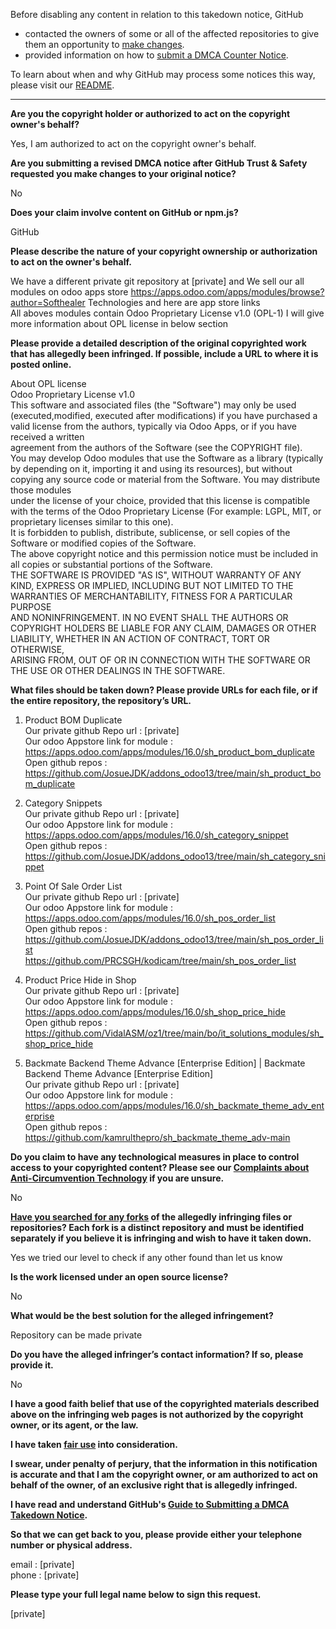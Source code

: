 Before disabling any content in relation to this takedown notice, GitHub
- contacted the owners of some or all of the affected repositories to give them an opportunity to [make changes](https://docs.github.com/en/github/site-policy/dmca-takedown-policy#a-how-does-this-actually-work).
- provided information on how to [submit a DMCA Counter Notice](https://docs.github.com/en/articles/guide-to-submitting-a-dmca-counter-notice).

To learn about when and why GitHub may process some notices this way, please visit our [README](https://github.com/github/dmca/blob/master/README.md#anatomy-of-a-takedown-notice).

---

**Are you the copyright holder or authorized to act on the copyright owner's behalf?**  
  
Yes, I am authorized to act on the copyright owner's behalf.  
  
**Are you submitting a revised DMCA notice after GitHub Trust & Safety requested you make changes to your original notice?**  
  
No  
  
**Does your claim involve content on GitHub or npm.js?**  
  
GitHub  
  
**Please describe the nature of your copyright ownership or authorization to act on the owner's behalf.**  
  
We have a different private git repository at [private] and We sell our all modules on odoo apps store https://apps.odoo.com/apps/modules/browse?author=Softhealer Technologies and here are app store links  
All aboves modules contain Odoo Proprietary License v1.0 (OPL-1) I will give more information about OPL license in below section  
  
**Please provide a detailed description of the original copyrighted work that has allegedly been infringed. If possible, include a URL to where it is posted online.**  
  
About OPL license  
Odoo Proprietary License v1.0  
This software and associated files (the "Software") may only be used (executed,modified, executed after modifications) if you have purchased a valid license from the authors, typically via Odoo Apps, or if you have received a written  
agreement from the authors of the Software (see the COPYRIGHT file).  
You may develop Odoo modules that use the Software as a library (typically by depending on it, importing it and using its resources), but without copying any source code or material from the Software. You may distribute those modules  
under the license of your choice, provided that this license is compatible with the terms of the Odoo Proprietary License (For example: LGPL, MIT, or proprietary licenses similar to this one).  
It is forbidden to publish, distribute, sublicense, or sell copies of the Software or modified copies of the Software.  
The above copyright notice and this permission notice must be included in all copies or substantial portions of the Software.  
THE SOFTWARE IS PROVIDED "AS IS", WITHOUT WARRANTY OF ANY KIND, EXPRESS OR IMPLIED, INCLUDING BUT NOT LIMITED TO THE WARRANTIES OF MERCHANTABILITY, FITNESS FOR A PARTICULAR PURPOSE  
AND NONINFRINGEMENT. IN NO EVENT SHALL THE AUTHORS OR COPYRIGHT HOLDERS BE LIABLE FOR ANY CLAIM, DAMAGES OR OTHER LIABILITY, WHETHER IN AN ACTION OF CONTRACT, TORT OR OTHERWISE,  
ARISING FROM, OUT OF OR IN CONNECTION WITH THE SOFTWARE OR THE USE OR OTHER DEALINGS IN THE SOFTWARE.  
  
**What files should be taken down? Please provide URLs for each file, or if the entire repository, the repository’s URL.**  
  
1) Product BOM Duplicate  
Our private github Repo url : [private]   
Our odoo Appstore link for module : https://apps.odoo.com/apps/modules/16.0/sh_product_bom_duplicate  
Open github repos :  
https://github.com/JosueJDK/addons_odoo13/tree/main/sh_product_bom_duplicate  
  
2) Category Snippets  
Our private github Repo url : [private]  
Our odoo Appstore link for module : https://apps.odoo.com/apps/modules/16.0/sh_category_snippet  
Open github repos :  
https://github.com/JosueJDK/addons_odoo13/tree/main/sh_category_snippet  
  
3) Point Of Sale Order List  
Our private github Repo url : [private]   
Our odoo Appstore link for module : https://apps.odoo.com/apps/modules/16.0/sh_pos_order_list  
Open github repos :  
https://github.com/JosueJDK/addons_odoo13/tree/main/sh_pos_order_list  
https://github.com/PRCSGH/kodicam/tree/main/sh_pos_order_list  
  
4) Product Price Hide in Shop  
Our private github Repo url : [private]    
Our odoo Appstore link for module : https://apps.odoo.com/apps/modules/16.0/sh_shop_price_hide  
Open github repos :  
https://github.com/VidalASM/oz1/tree/main/bo/it_solutions_modules/sh_shop_price_hide  
  
5) Backmate Backend Theme Advance [Enterprise Edition] | Backmate Backend Theme Advance [Enterprise Edition]  
Our private github Repo url : [private]   
Our odoo Appstore link for module : https://apps.odoo.com/apps/modules/16.0/sh_backmate_theme_adv_enterprise  
Open github repos :  
https://github.com/kamrulthepro/sh_backmate_theme_adv-main  
  
**Do you claim to have any technological measures in place to control access to your copyrighted content? Please see our <a href="https://docs.github.com/articles/guide-to-submitting-a-dmca-takedown-notice#complaints-about-anti-circumvention-technology">Complaints about Anti-Circumvention Technology</a> if you are unsure.**  
  
No  
  
**<a href="https://docs.github.com/articles/dmca-takedown-policy#b-what-about-forks-or-whats-a-fork">Have you searched for any forks</a> of the allegedly infringing files or repositories? Each fork is a distinct repository and must be identified separately if you believe it is infringing and wish to have it taken down.**  
  
Yes we tried our level to check if any other found than let us know  
  
**Is the work licensed under an open source license?**  
  
No  
  
**What would be the best solution for the alleged infringement?**  
  
Repository can be made private  
  
**Do you have the alleged infringer’s contact information? If so, please provide it.**  
  
No  
  
**I have a good faith belief that use of the copyrighted materials described above on the infringing web pages is not authorized by the copyright owner, or its agent, or the law.**  
  
**I have taken <a href="https://www.lumendatabase.org/topics/22">fair use</a> into consideration.**  
  
**I swear, under penalty of perjury, that the information in this notification is accurate and that I am the copyright owner, or am authorized to act on behalf of the owner, of an exclusive right that is allegedly infringed.**  
  
**I have read and understand GitHub's <a href="https://docs.github.com/articles/guide-to-submitting-a-dmca-takedown-notice/">Guide to Submitting a DMCA Takedown Notice</a>.**  
  
**So that we can get back to you, please provide either your telephone number or physical address.**  
  
email : [private]  
phone : [private]  
  
**Please type your full legal name below to sign this request.**  
  
[private]   
